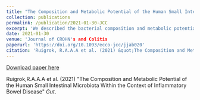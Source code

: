 ```yaml
---
title: "The Composition and Metabolic Potential of the Human Small Intestinal Microbiota Within the Context of Inflammatory Bowel Disease"
collection: publications
permalink: /publication/2021-01-30-JCC
excerpt: 'We described the bacterial composition and metabolic potential of the small intestinal microbiota. The colonic microbiome of IBD patients, particularly with intestinal resections, showed resemblance to that of the small intestine. Moreover, several features characterising the small intestinal microbiome have been previously associated with IBD. These results highlight the importance of studying the small intestinal microbiota to gain new insight into disease pathogenesis'
date: 2021-01-30
venue: 'Journal of CROHN's and Colitis
paperurl: 'https://doi.org/10.1093/ecco-jcc/jjab020'
citation: 'Ruigrok, R.A.A.A et al. (2021) &quot;The Composition and Metabolic Potential of the Human Small Intestinal Microbiota Within the Context of Inflammatory Bowel Disease&quot; <i>Gut</i>'
---
```


[Download paper here](https://academic.oup.com/ecco-jcc/advance-article/doi/10.1093/ecco-jcc/jjab020/6123997)


Ruigrok,R.A.A.A et al. (2021) "The Composition and Metabolic Potential of the Human Small Intestinal Microbiota Within the Context of Inflammatory Bowel Disease" <i>Gut</i>.
